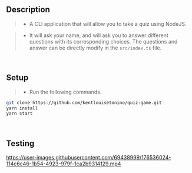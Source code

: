 ## Description

> - A CLI application that will allow you to take a quiz using NodeJS.

> - It will ask your name, and will ask you to answer different questions
    with its corresponding choices. The questions and answer can be
    directly modify in the `src/index.ts` file.

<br />

## Setup

> - Run the following commands.

```bash
git clone https://github.com/kentlouisetonino/quiz-game.git
yarn install
yarn start
```

<br />

## Testing

https://user-images.githubusercontent.com/69438999/176536024-114c6c46-1b54-4923-979f-1ca2b9314129.mp4

